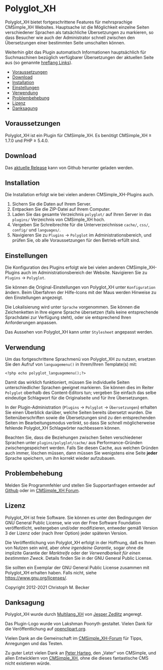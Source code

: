 # Polyglot_XH

Polyglot_XH bietet fortgeschrittene Features für mehrsprachige CMSimple_XH
Websites. Hauptsache ist die Möglichkeit einzelne Seiten verschiedener Sprachen
als tatsächliche Übersetzungen zu markieren, so dass Besucher wie auch der
Administrator schnell zwischen den Übersetzungen einer bestimmten Seite
umschalten können.

Weiterhin gibt das Plugin automatisch Informationen hauptsächlich für
Suchmaschinen bezüglich verfügbarer Übersetzungen der aktuellen Seite aus (so
genannte
[hreflang Links](https://support.google.com/webmasters/answer/189077?hl=de)).

- [Voraussetzungen](#voraussetzungen)
- [Download](#download)
- [Installation](#installation)
- [Einstellungen](#einstellungen)
- [Verwendung](#verwendung)
- [Problembehebung](#problembehebung)
- [Lizenz](#lizenz)
- [Danksagung](#danksagung)

## Voraussetzungen

Polyglot_XH ist ein Plugin für CMSimple_XH.
Es benötigt CMSimple_XH ≥ 1.7.0 und PHP ≥ 5.4.0.

## Download

Das [aktuelle Release](https://github.com/cmb69/polyglot_xh/releases/latest)
kann von Github herunter geladen werden.

## Installation

Die Installation erfolgt wie bei vielen anderen CMSimple_XH-Plugins auch.

1. Sichern Sie die Daten auf Ihrem Server.
1. Entpacken Sie die ZIP-Datei auf Ihrem Computer.
1. Laden Sie das gesamte Verzeichnis `polyglot/` auf Ihren Server in das
   `plugins/` Verzeichnis von CMSimple_XH hoch.
1. Vergeben Sie Schreibrechte für die Unterverzeichnisse `cache/`, `css/`,
   `config/` und `languages/`.
1. Navigieren Sie zu `Plugins` → `Polyglot` im Administrationsbereich,
   und prüfen Sie, ob alle Voraussetzungen für den Betrieb erfüllt sind.

## Einstellungen

Die Konfiguration des Plugins erfolgt wie bei vielen anderen
CMSimple_XH-Plugins auch im Administrationsbereich der Website.
Navigieren Sie zu `Plugins` → `Polyglot`.

Sie können die Original-Einstellungen von Polyglot_XH unter `Konfiguration`
ändern. Beim Überfahren der Hilfe-Icons mit der Maus werden Hinweise zu den
Einstellungen angezeigt.

Die Lokalisierung wird unter `Sprache` vorgenommen. Sie können die
Zeichenketten in Ihre eigene Sprache übersetzen (falls keine entsprechende
Sprachdatei zur Verfügung steht), oder sie entsprechend Ihren Anforderungen
anpassen.

Das Aussehen von Polyglot_XH kann unter `Stylesheet` angepasst werden.

## Verwendung

Um das fortgeschrittene Sprachmenü von Polyglot_XH zu nutzen, ersetzen Sie
den Aufruf von `languagemenu()` in Ihrem/Ihren Template(s) mit:

    <?php echo polyglot_languagemenu();?>

Damit das wirklich funktioniert, müssen Sie individuelle Seiten
unterschiedlicher Sprachen geeignet markieren. Sie können dies im Reiter
`Polyglot` oberhalb des Content-Editors tun; vergeben Sie einfach das selbe
eindeutige Schlagwort für die Originalseite und für ihre Übersetzungen.

In der Plugin-Administration (`Plugins` → `Polyglot` → `Übersetzungen`)
erhalten Sie einen Überblick darüber, welche Seiten bereits übersetzt wurden.
Die Seitenüberschriften sowie die Übersetzungen sind zu den entsprechenden
Seiten im Bearbeitungsmodus verlinkt, so dass Sie schnell möglicherweise
fehlende Polyglot_XH Schlagwörter nachbessern können.

Beachten Sie, dass die Beziehungen zwischen Seiten verschiedener Sprachen
unter `plugins/polyglot/cache/` aus Performance-Gründen zwischengespeichert
werden. Falls Sie diesen Cache, aus welchen Gründen auch immer, löschen müssen,
dann müssen Sie wenigstens eine Seite **jeder** Sprache speichern, um ihn
korrekt wieder aufzubauen.

## Problembehebung

Melden Sie Programmfehler und stellen Sie Supportanfragen entweder auf
[Github](https://github.com/cmb69/polyglot_xh/issues)
oder im [CMSimple\_XH Forum](https://cmsimpleforum.com/).

## Lizenz

Polyglot_XH ist freie Software. Sie können es unter den Bedingungen
der GNU General Public License, wie von der Free Software Foundation
veröffentlicht, weitergeben und/oder modifizieren, entweder gemäß
Version 3 der Lizenz oder (nach Ihrer Option) jeder späteren Version.

Die Veröffentlichung von Polyglot_XH erfolgt in der Hoffnung, daß es
Ihnen von Nutzen sein wird, aber *ohne irgendeine Garantie*, sogar ohne
die implizite Garantie der *Marktreife* oder der *Verwendbarkeit für einen
bestimmten Zweck*. Details finden Sie in der GNU General Public License.

Sie sollten ein Exemplar der GNU General Public License zusammen mit
Polyglot_XH erhalten haben. Falls nicht, siehe <https://www.gnu.org/licenses/>.

Copyright 2012-2021 Christoph M. Becker

## Danksagung

Polyglot_XH wurde durch
[Multilang_XH](https://cmsimplewiki-com.keil-portal.de/doku.php?id=plugins:multilang_xh)
von [Jesper Zedlitz](https://www.zedlitz.de/) angeregt.

Das Plugin-Logo wurde von Lakshman Poonyth gestaltet.
Vielen Dank für die Veröffentlichung auf
[openclipart.org](https://openclipart.org/detail/13039/globe-of-flags-by-anonymous-13039).

Vielen Dank an die Gemeinschaft im
[CMSimple_XH-Forum](https://www.cmsimpleforum.com/)</a> für Tipps, Anregungen und das Testen.

Zu guter Letzt vielen Dank an [Peter Harteg](https://harteg.dk/), den „Vater“ von CMSimple,
und allen Entwicklern von [CMSimple_XH](https://www.cmsimple-xh.org/de/),
ohne die dieses fantastische CMS nicht existieren würde.
